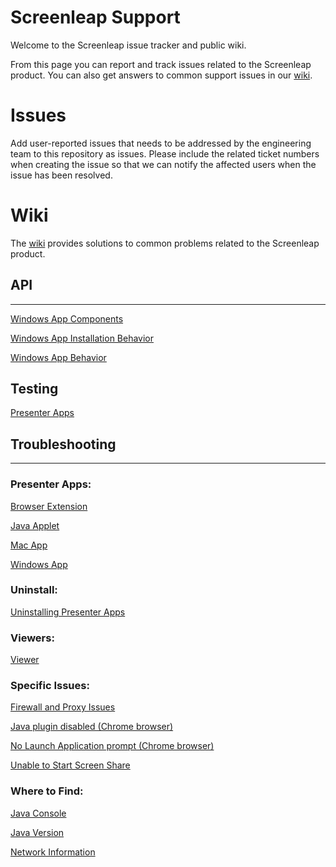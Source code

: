 # Screenleap Support

Welcome to the Screenleap issue tracker and public wiki. 

From this page you can report and track issues related to the Screenleap product. You can also get answers to common support issues in our <a href="https://github.com/Screenleap/support/wiki">wiki</a>.

# Issues

Add user-reported issues that needs to be addressed by the engineering team to this repository as issues. Please include the related ticket numbers when creating the issue so that we can notify the affected users when the issue has been resolved.

# Wiki

The <a href="https://github.com/Screenleap/support/wiki">wiki</a> provides solutions to common problems related to the Screenleap product.

## API

***

<a href="https://github.com/Screenleap/support/wiki/API:-Windows-App-Components">Windows App Components</a>

<a href="https://github.com/Screenleap/support/wiki/API:-Windows-App-Installation-Behavior">Windows App Installation Behavior</a>

<a href="https://github.com/Screenleap/support/wiki/API:-Windows-App-Behavior">Windows App Behavior</a>

## Testing

<a href="https://github.com/Screenleap/support/wiki/Testing-Presenter-Apps">Presenter Apps</a>

## Troubleshooting

***

### Presenter Apps:

<a href="https://github.com/Screenleap/support/wiki/Browser-Extension-Troubleshooting-Guide">Browser Extension</a>

<a href="https://github.com/Screenleap/support/wiki/Java-Applet-Troubleshooting-Guide">Java Applet</a>

<a href="https://github.com/Screenleap/support/wiki/Mac-app-Troubleshooting-Guide">Mac App</a>

<a href="https://github.com/Screenleap/support/wiki/Windows-App-Troubleshooting-Guide">Windows App</a>

### Uninstall:

<a href="https://github.com/Screenleap/support/wiki/Uninstall-Presenter-Apps">Uninstalling Presenter Apps</a>

### Viewers:

<a href="https://github.com/Screenleap/support/wiki/Viewer-Troubleshooting-Guide">Viewer</a>

### Specific Issues:

<a href="https://github.com/Screenleap/support/wiki/Firewall-and-Proxy-Issues">Firewall and Proxy Issues</a>

<a href="https://github.com/Screenleap/support/wiki/Enable-NPAPI-plugins-in-Chrome">Java plugin disabled (Chrome browser)</a>

<a href="https://github.com/Screenleap/support/wiki/No-prompt-to-Launch-Application">No Launch Application prompt (Chrome browser)</a>

<a href="https://github.com/Screenleap/support/wiki/Unable-to-Start-Screen-Share">Unable to Start Screen Share</a>

### Where to Find:

<a href="https://github.com/Screenleap/support/wiki/Show-Java-Console">Java Console</a>

<a href="https://github.com/Screenleap/support/wiki/Find-Java-Version">Java Version</a>

<a href="https://github.com/Screenleap/support/wiki/View-Network-Information">Network Information</a>
